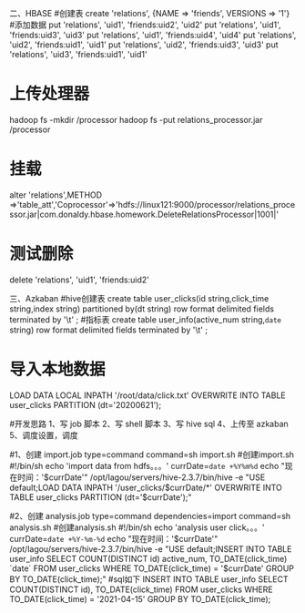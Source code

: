 二、HBASE
#创建表
create 'relations', {NAME => 'friends', VERSIONS => '1'}
#添加数据
put 'relations', 'uid1', 'friends:uid2', 'uid2'
put 'relations', 'uid1', 'friends:uid3', 'uid3'
put 'relations', 'uid1', 'friends:uid4', 'uid4'
put 'relations', 'uid2', 'friends:uid1', 'uid1'
put 'relations', 'uid2', 'friends:uid3', 'uid3'
put 'relations', 'uid3', 'friends:uid1', 'uid1'
# 上传处理器
hadoop fs -mkdir /processor
hadoop fs -put relations_processor.jar /processor
# 挂载
alter 'relations',METHOD =>'table_att','Coprocessor'=>'hdfs://linux121:9000/processor/relations_processor.jar|com.donaldy.hbase.homework.DeleteRelationsProcessor|1001|'
# 测试删除
delete 'relations', 'uid1', 'friends:uid2'


三、Azkaban
#hive创建表
create table user_clicks(id string,click_time string,index string)
partitioned by(dt string) row format delimited fields terminated by '\t' ;
#指标表
create table user_info(active_num string,`date` string)
row format delimited fields terminated by '\t' ;
# 导入本地数据
LOAD DATA LOCAL INPATH '/root/data/click.txt' OVERWRITE INTO TABLE user_clicks PARTITION (dt='20200621');

#开发思路
1、写 job 脚本
2、写 shell 脚本
3、写 hive sql
4、上传至 azkaban
5、调度设置，调度


#1、创建 import.job
type=command
command=sh import.sh
#创建import.sh
#!/bin/sh
echo 'import data from hdfs。。。'
currDate=`date +%Y%m%d`
echo "现在时间：'$currDate'"
/opt/lagou/servers/hive-2.3.7/bin/hive -e "USE default;LOAD DATA INPATH '/user_clicks/$currDate/*' OVERWRITE INTO TABLE user_clicks PARTITION (dt='$currDate');"

#2、创建 analysis.job
type=command
dependencies=import
command=sh analysis.sh
#创建analysis.sh
#!/bin/sh
echo 'analysis user click。。。'
currDate=`date +%Y-%m-%d`
echo "现在时间：'$currDate'"
/opt/lagou/servers/hive-2.3.7/bin/hive -e "USE default;INSERT INTO TABLE user_info SELECT COUNT(DISTINCT id) active_num, TO_DATE(click_time) `date` FROM user_clicks WHERE TO_DATE(click_time) = '$currDate' GROUP BY TO_DATE(click_time);"
#sql如下
INSERT INTO TABLE user_info
SELECT COUNT(DISTINCT id), TO_DATE(click_time)
FROM user_clicks
WHERE TO_DATE(click_time) = '2021-04-15'
GROUP BY TO_DATE(click_time);










